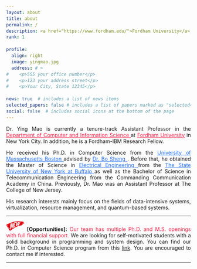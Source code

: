 ```yaml
---
layout: about
title: about
permalink: /
description: <a href="https://www.fordham.edu/">Fordham University</a>, New York, NY.
rank: 1

profile:
  align: right
  image: yingmao.jpg
  address: # >
#    <p>555 your office number</p>
#    <p>123 your address street</p>
#    <p>Your City, State 12345</p>

news: true  # includes a list of news items
selected_papers: false # includes a list of papers marked as "selected={true}"
social: false  # includes social icons at the bottom of the page
---
```


<div align="justify">
Dr. Ying Mao
is currently a tenure-track Assistant Professor in the
<a href="https://www.fordham.edu/info/20344/computer_and_information_science" style="color:#FC2146"> Department of Computer and
Information Science </a>
at <a href="https://www.fordham.edu/" style="color:#FC2146">Fordham University</a> in New York City.
In addition, he is a Fordham-IBM Research Fellow.
<p></p>
He received his Ph.D. in Computer Science from the
<a href="https://www.umb.edu" style="color:#216DFC">University of Massachusetts Boston </a>
advised by <a href="https://www.cs.umb.edu/~shengbo/" style="color:#216DFC"> Dr. Bo Sheng </a>.
Before that, he obtained the Master of Science in <a href="http://engineering.buffalo.edu/ee.html" style="color:#216DFC"> Electrical Engineering </a> from the
<a href="http://www.buffalo.edu/" style="color:#216DFC"> The State University of New York at Buffalo </a>
as well as the Bachelor of Science in Telecommunication Engineering
from the Commanding Communication Academy in China.
Previously, Dr. Mao was an Assistant Professor at The College of New Jersey.
 <p></p>
 His research interests mainly focus on the fields of data-intensive systems, virtualization, resource management, and quantum-based systems.
</div>

---

<div align="justify">
<img src="/assets/img/new-icon.png" alt="New Icon" style="width:50px;height:27px;">
<strong>[Opportunities]:</strong>
<a style="color:#FC2146"> Our team has multiple Ph.D. and M.S. openings with full financial support. </a> We are looking for self-motivated students with a solid background in programming and system design. You can find our Ph.D. in Computer Science program from this <a href="https://www.fordham.edu/homepage/7574/phd_in_computer_science">link</a>. You are encouraged to contact me if interested.
</div>

---

